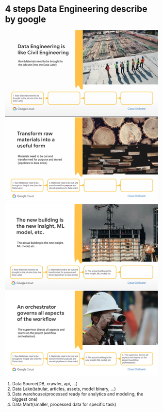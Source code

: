 # 4 steps Data Engineering describe by google

<img src='./assets/gcpair_18.png'></img>
<img src='./assets/gcpair_19.png'></img>
<img src='./assets/gcpair_20.png'></img>
<img src='./assets/gcpair_21.png'></img>

1. Data Source(DB, crawler, api, ...)
2. Data Lake(tabular, articles, assets, model binary, ...)
3. Data warehouse(processed ready for analytics and modeling, the biggest one)
4. Data Mart(smaller, processed data for specific task)
